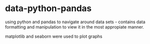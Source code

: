 # data-python-pandas
using python and pandas to navigate around data sets - contains data formatting and manipulation to view it in the most appropiate manner.


matplotlib and seaborn were used to plot graphs
